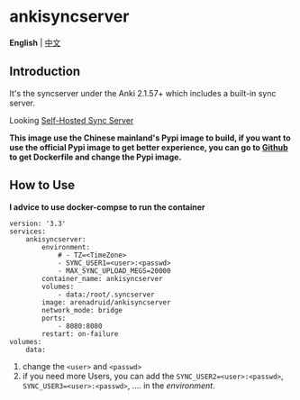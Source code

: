 # ankisyncserver
**English** | [中文](./README.zh-CN.md)
## Introduction
It's the syncserver under the Anki 2.1.57+  which includes a built-in sync server. 

Looking [Self-Hosted Sync Server](https://docs.ankiweb.net/sync-server.html)

**This image use the Chinese mainland's Pypi image to build, if you want to use the official Pypi image to get better experience, you can go to [Github](https://github.com/ArenaDruid/ankisyncserver) to get Dockerfile and change the Pypi image.**
## How to Use
**I advice to use docker-compse to run the container**


    version: '3.3'
    services:
        ankisyncserver:
            environment:
                # - TZ=<TimeZone>
                - SYNC_USER1=<user>:<passwd>
                - MAX_SYNC_UPLOAD_MEGS=20000
            container_name: ankisyncserver
            volumes:
                - data:/root/.syncserver
            image: arenadruid/ankisyncserver
            network_mode: bridge
            ports:
                - 8080:8080
            restart: on-failure
    volumes:
        data:

1. change the ```<user>``` and ```<passwd>```
2. if you need more Users, you can add the ```SYNC_USER2=<user>:<passwd>```, ```SYNC_USER3=<user>:<passwd>```, .... in the *environment*. 

